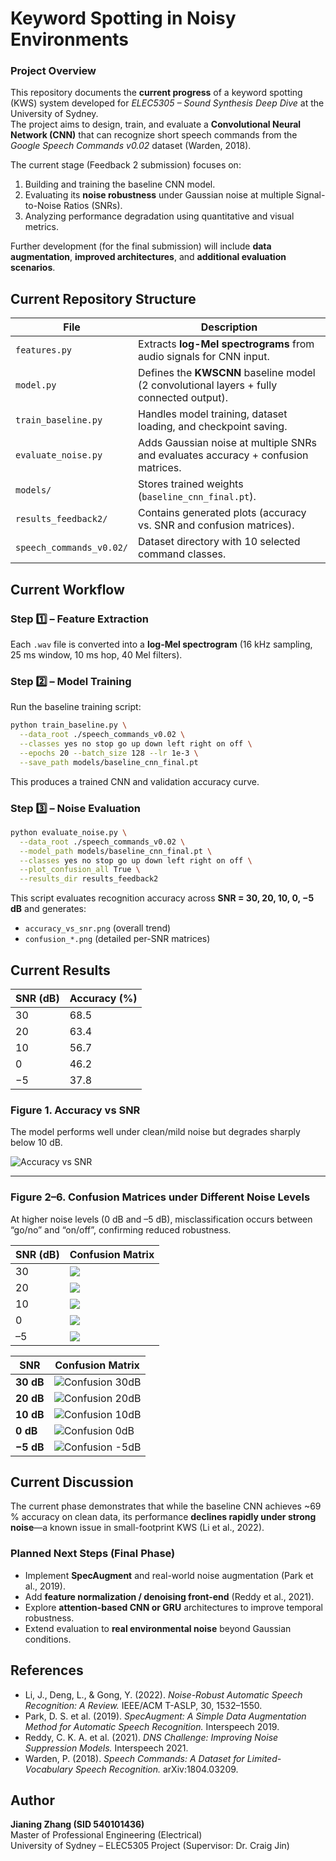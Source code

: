 # Keyword Spotting in Noisy Environments

### Project Overview
This repository documents the **current progress** of a keyword spotting (KWS) system developed for *ELEC5305 – Sound Synthesis Deep Dive* at the University of Sydney.  
The project aims to design, train, and evaluate a **Convolutional Neural Network (CNN)** that can recognize short speech commands from the *Google Speech Commands v0.02* dataset (Warden, 2018).  

The current stage (Feedback 2 submission) focuses on:  
1. Building and training the baseline CNN model.  
2. Evaluating its **noise robustness** under Gaussian noise at multiple Signal-to-Noise Ratios (SNRs).  
3. Analyzing performance degradation using quantitative and visual metrics.  

Further development (for the final submission) will include **data augmentation**, **improved architectures**, and **additional evaluation scenarios**.

## Current Repository Structure  

| File | Description |
|------|--------------|
| `features.py` | Extracts **log-Mel spectrograms** from audio signals for CNN input. |
| `model.py` | Defines the **KWSCNN** baseline model (2 convolutional layers + fully connected output). |
| `train_baseline.py` | Handles model training, dataset loading, and checkpoint saving. |
| `evaluate_noise.py` | Adds Gaussian noise at multiple SNRs and evaluates accuracy + confusion matrices. |
| `models/` | Stores trained weights (`baseline_cnn_final.pt`). |
| `results_feedback2/` | Contains generated plots (accuracy vs. SNR and confusion matrices). |
| `speech_commands_v0.02/` | Dataset directory with 10 selected command classes. |


## Current Workflow  

### Step 1️⃣ – **Feature Extraction**  
Each `.wav` file is converted into a **log-Mel spectrogram** (16 kHz sampling, 25 ms window, 10 ms hop, 40 Mel filters).  

### Step 2️⃣ – **Model Training**  
Run the baseline training script:  
```bash
python train_baseline.py \
  --data_root ./speech_commands_v0.02 \
  --classes yes no stop go up down left right on off \
  --epochs 20 --batch_size 128 --lr 1e-3 \
  --save_path models/baseline_cnn_final.pt
```
This produces a trained CNN and validation accuracy curve.

### Step 3️⃣ – **Noise Evaluation**  
```bash
python evaluate_noise.py \
  --data_root ./speech_commands_v0.02 \
  --model_path models/baseline_cnn_final.pt \
  --classes yes no stop go up down left right on off \
  --plot_confusion_all True \
  --results_dir results_feedback2
```
This script evaluates recognition accuracy across **SNR = 30, 20, 10, 0, −5 dB** and generates:  
- `accuracy_vs_snr.png` (overall trend)  
- `confusion_*.png` (detailed per-SNR matrices)


## Current Results  

| **SNR (dB)** | **Accuracy (%)** |
|---------------|------------------|
| 30 | 68.5 |
| 20 | 63.4 |
| 10 | 56.7 |
| 0  | 46.2 |
| −5 | 37.8 |

### Figure 1. Accuracy vs SNR
The model performs well under clean/mild noise but degrades sharply below 10 dB.

![Accuracy vs SNR](results/accuracy_vs_snr.png)

---

### Figure 2–6. Confusion Matrices under Different Noise Levels

At higher noise levels (0 dB and –5 dB), misclassification occurs between “go/no” and “on/off”, confirming reduced robustness.

| SNR (dB) | Confusion Matrix |
|-----------|-----------------|
| 30 | ![](results/confusion_30dB.png) |
| 20 | ![](results/confusion_20dB.png) |
| 10 | ![](results/confusion_10dB.png) |
| 0  | ![](results/confusion_0dB.png) |
| –5 | ![](results/confusion_-5dB.png) |


| SNR | Confusion Matrix |
|------|------------------|
| **30 dB** | ![Confusion 30dB](results_feedback2/confusion_30dB.png) |
| **20 dB** | ![Confusion 20dB](results_feedback2/confusion_20dB.png) |
| **10 dB** | ![Confusion 10dB](results_feedback2/confusion_10dB.png) |
| **0 dB**  | ![Confusion 0dB](results_feedback2/confusion_0dB.png) |
| **−5 dB** | ![Confusion -5dB](results_feedback2/confusion_-5dB.png) |

## Current Discussion  
The current phase demonstrates that while the baseline CNN achieves ~69 % accuracy on clean data, its performance **declines rapidly under strong noise**—a known issue in small-footprint KWS (Li et al., 2022).  

### Planned Next Steps (Final Phase)
- Implement **SpecAugment** and real-world noise augmentation (Park et al., 2019).  
- Add **feature normalization / denoising front-end** (Reddy et al., 2021).  
- Explore **attention-based CNN or GRU** architectures to improve temporal robustness.  
- Extend evaluation to **real environmental noise** beyond Gaussian conditions.  


## References  
- Li, J., Deng, L., & Gong, Y. (2022). *Noise-Robust Automatic Speech Recognition: A Review.* IEEE/ACM T-ASLP, 30, 1532–1550.  
- Park, D. S. et al. (2019). *SpecAugment: A Simple Data Augmentation Method for Automatic Speech Recognition.* Interspeech 2019.  
- Reddy, C. K. A. et al. (2021). *DNS Challenge: Improving Noise Suppression Models.* Interspeech 2021.  
- Warden, P. (2018). *Speech Commands: A Dataset for Limited-Vocabulary Speech Recognition.* arXiv:1804.03209.  


## Author  
**Jianing Zhang (SID 540101436)**  
Master of Professional Engineering (Electrical)  
University of Sydney – ELEC5305 Project (Supervisor: Dr. Craig Jin)  
